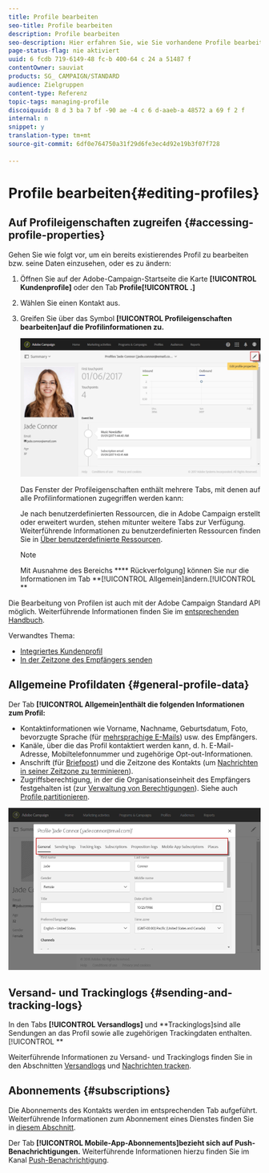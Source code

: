 ```yaml
---
title: Profile bearbeiten
seo-title: Profile bearbeiten
description: Profile bearbeiten
seo-description: Hier erfahren Sie, wie Sie vorhandene Profile bearbeiten und auf Kontaktinformationen, bevorzugte Kanäle, Trackinglogs, Abonnements etc. zugreifen.
page-status-flag: nie aktiviert
uuid: 6 fcdb 719-6149-48 fc-b 400-64 c 24 a 51487 f
contentOwner: sauviat
products: SG_ CAMPAIGN/STANDARD
audience: Zielgruppen
content-type: Referenz
topic-tags: managing-profile
discoiquuid: 8 d 3 ba 7 bf -90 ae -4 c 6 d-aaeb-a 48572 a 69 f 2 f
internal: n
snippet: y
translation-type: tm+mt
source-git-commit: 6df0e764750a31f29d6fe3ec4d92e19b3f07f728

---
```



# Profile bearbeiten{#editing-profiles}

## Auf Profileigenschaften zugreifen {#accessing-profile-properties}

Gehen Sie wie folgt vor, um ein bereits existierendes Profil zu bearbeiten bzw. seine Daten einzusehen, oder es zu ändern:

1. Öffnen Sie auf der Adobe-Campaign-Startseite die Karte **[!UICONTROL Kundenprofile]** oder den Tab **Profile[!UICONTROL .]**
1. Wählen Sie einen Kontakt aus.
1. Greifen Sie über das Symbol **[!UICONTROL Profileigenschaften bearbeiten]auf die Profilinformationen zu.**

   ![](assets/profile_creation2.png)

   Das Fenster der Profileigenschaften enthält mehrere Tabs, mit denen auf alle Profilinformationen zugegriffen werden kann:

   Je nach benutzerdefinierten Ressourcen, die in Adobe Campaign erstellt oder erweitert wurden, stehen mitunter weitere Tabs zur Verfügung. Weiterführende Informationen zu benutzerdefinierten Ressourcen finden Sie in [Über benutzerdefinierte Ressourcen](../../developing/using/data-model-concepts.md).

   >[!NOTE]
   >
   >Mit Ausnahme des Bereichs **** Rückverfolgung] können Sie nur die Informationen im Tab **[!UICONTROL Allgemein]ändern.[!UICONTROL **

Die Bearbeitung von Profilen ist auch mit der Adobe Campaign Standard API möglich. Weiterführende Informationen finden Sie im [entsprechenden Handbuch](https://docs.campaign.adobe.com/doc/standard/en/api/ACS_API.html#updating-profiles).

Verwandtes Thema:

* [Integriertes Kundenprofil](../../audiences/using/integrated-customer-profile.md)
* [In der Zeitzone des Empfängers senden](../../sending/using/sending-messages-at-the-recipient-s-time-zone.md)

## Allgemeine Profildaten {#general-profile-data}

Der Tab **[!UICONTROL Allgemein]enthält die folgenden Informationen zum Profil:**

* Kontaktinformationen wie Vorname, Nachname, Geburtsdatum, Foto, bevorzugte Sprache (für [mehrsprachige E-Mails](../../channels/using/creating-a-multilingual-email.md)) usw. des Empfängers.
* Kanäle, über die das Profil kontaktiert werden kann, d. h. E-Mail-Adresse, Mobiltelefonnummer und zugehörige Opt-out-Informationen.
* Anschrift (für [Briefpost](../../channels/using/about-direct-mail.md)) und die Zeitzone des Kontakts (um [Nachrichten in seiner Zeitzone zu terminieren](../../sending/using/sending-messages-at-the-recipient-s-time-zone.md)).
* Zugriffsberechtigung, in der die Organisationseinheit des Empfängers festgehalten ist (zur [Verwaltung von Berechtigungen](../../administration/using/about-access-management.md)). Siehe auch [Profile partitionieren](../../administration/using/organizational-units.md#partitioning-profiles).

![](assets/profile_creation4.png)

## Versand- und Trackinglogs {#sending-and-tracking-logs}

In den Tabs **[!UICONTROL Versandlogs]** und **Trackinglogs]sind alle Sendungen an das Profil sowie alle zugehörigen Trackingdaten enthalten.[!UICONTROL **

Weiterführende Informationen zu Versand- und Trackinglogs finden Sie in den Abschnitten [Versandlogs](../../sending/using/monitoring-a-delivery.md#delivery-logs) und [Nachrichten tracken](../../sending/using/tracking-messages.md).

## Abonnements {#subscriptions}

Die Abonnements des Kontakts werden im entsprechenden Tab aufgeführt. Weiterführende Informationen zum Abonnement eines Dienstes finden Sie in [diesem Abschnitt](../../audiences/using/about-subscriptions.md).

Der Tab **[!UICONTROL Mobile-App-Abonnements]bezieht sich auf Push-Benachrichtigungen.** Weiterführende Informationen hierzu finden Sie im Kanal [Push-Benachrichtigung](../../channels/using/about-push-notifications.md).
